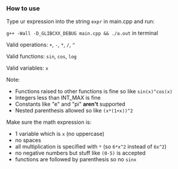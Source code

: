 ### How to use

Type ur expression into the string `expr` in main.cpp and run:

`g++ -Wall -D_GLIBCXX_DEBUG main.cpp && ./a.out` in terminal

Valid operations: `+`, `-`, `*`, `/`, `^`

Valid functions: `sin`, `cos`, `log`

Valid variables: `x`

Note:
- Functions raised to other functions is fine so like `sin(x)^cos(x)`
- Integers less than INT_MAX is fine
- Constants like "e" and "pi" **aren't** supported
- Nested parenthesis allowed so like `(x*(1+x))^2`

Make sure the math expression is:
- 1 variable which is `x` (no uppercase)
- no spaces
- all multiplication is specified with `*` (so `6*x^2` instead of `6x^2`)
- no negative numbers but stuff like `(0-5)` is accepted
- functions are followed by parenthesis so no `sinx`